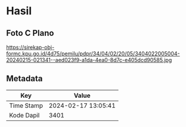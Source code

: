 # Hasil

## Foto C Plano

https://sirekap-obj-formc.kpu.go.id/4d75/pemilu/pdpr/34/04/02/20/05/3404022005004-20240215-021341--aed023f9-a1da-4ea0-8d7c-e405dcd90585.jpg


## Metadata

| Key        | Value               |
| ---------- | ------------------- |
| Time Stamp | 2024-02-17 13:05:41 |
| Kode Dapil | 3401                |



